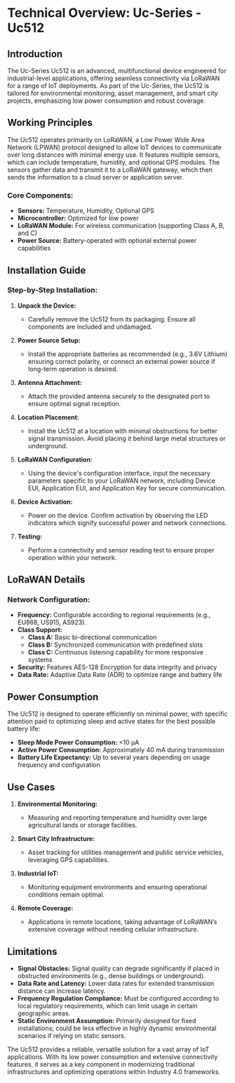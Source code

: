 # Technical Overview: Uc-Series - Uc512

## Introduction

The Uc-Series Uc512 is an advanced, multifunctional device engineered for industrial-level applications, offering seamless connectivity via LoRaWAN for a range of IoT deployments. As part of the Uc-Series, the Uc512 is tailored for environmental monitoring, asset management, and smart city projects, emphasizing low power consumption and robust coverage.

## Working Principles

The Uc512 operates primarily on LoRaWAN, a Low Power Wide Area Network (LPWAN) protocol designed to allow IoT devices to communicate over long distances with minimal energy use. It features multiple sensors, which can include temperature, humidity, and optional GPS modules. The sensors gather data and transmit it to a LoRaWAN gateway, which then sends the information to a cloud server or application server.

### Core Components:
- **Sensors:** Temperature, Humidity, Optional GPS
- **Microcontroller:** Optimized for low power
- **LoRaWAN Module:** For wireless communication (supporting Class A, B, and C)
- **Power Source:** Battery-operated with optional external power capabilities

## Installation Guide

### Step-by-Step Installation:

1. **Unpack the Device:**
   - Carefully remove the Uc512 from its packaging. Ensure all components are included and undamaged.

2. **Power Source Setup:**
   - Install the appropriate batteries as recommended (e.g., 3.6V Lithium) ensuring correct polarity, or connect an external power source if long-term operation is desired.

3. **Antenna Attachment:**
   - Attach the provided antenna securely to the designated port to ensure optimal signal reception.

4. **Location Placement:**
   - Install the Uc512 at a location with minimal obstructions for better signal transmission. Avoid placing it behind large metal structures or underground.

5. **LoRaWAN Configuration:**
   - Using the device's configuration interface, input the necessary parameters specific to your LoRaWAN network, including Device EUI, Application EUI, and Application Key for secure communication.

6. **Device Activation:**
   - Power on the device. Confirm activation by observing the LED indicators which signify successful power and network connections.

7. **Testing:**
   - Perform a connectivity and sensor reading test to ensure proper operation within your network.

## LoRaWAN Details

### Network Configuration:

- **Frequency:** Configurable according to regional requirements (e.g., EU868, US915, AS923).
- **Class Support:**
  - **Class A:** Basic bi-directional communication
  - **Class B:** Synchronized communication with predefined slots
  - **Class C:** Continuous listening capability for more responsive systems
- **Security:** Features AES-128 Encryption for data integrity and privacy
- **Data Rate:** Adaptive Data Rate (ADR) to optimize range and battery life

## Power Consumption

The Uc512 is designed to operate efficiently on minimal power, with specific attention paid to optimizing sleep and active states for the best possible battery life:

- **Sleep Mode Power Consumption:** <10 µA
- **Active Power Consumption:** Approximately 40 mA during transmission
- **Battery Life Expectancy:** Up to several years depending on usage frequency and configuration

## Use Cases

1. **Environmental Monitoring:**
   - Measuring and reporting temperature and humidity over large agricultural lands or storage facilities.

2. **Smart City Infrastructure:**
   - Asset tracking for utilities management and public service vehicles, leveraging GPS capabilities.

3. **Industrial IoT:**
   - Monitoring equipment environments and ensuring operational conditions remain optimal.

4. **Remote Coverage:**
   - Applications in remote locations, taking advantage of LoRaWAN’s extensive coverage without needing cellular infrastructure.

## Limitations

- **Signal Obstacles:** Signal quality can degrade significantly if placed in obstructed environments (e.g., dense buildings or underground).
- **Data Rate and Latency:** Lower data rates for extended transmission distance can increase latency.
- **Frequency Regulation Compliance:** Must be configured according to local regulatory requirements, which can limit usage in certain geographic areas.
- **Static Environment Assumption:** Primarily designed for fixed installations; could be less effective in highly dynamic environmental scenarios if relying on static sensors.

The Uc512 provides a reliable, versatile solution for a vast array of IoT applications. With its low power consumption and extensive connectivity features, it serves as a key component in modernizing traditional infrastructures and optimizing operations within Industry 4.0 frameworks.